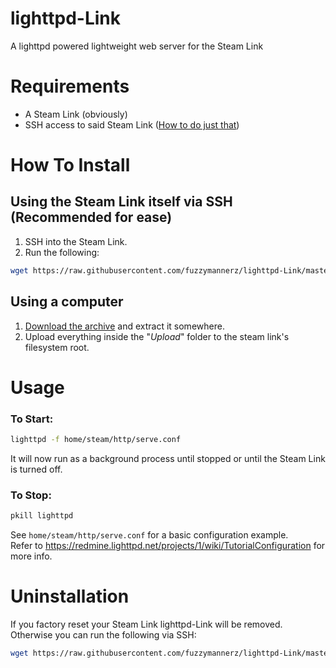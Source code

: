 # lighttpd-Link
A lighttpd powered lightweight web server for the Steam Link



# Requirements
- A Steam Link (obviously)
- SSH access to said Steam Link ([How to do just that](https://github.com/ValveSoftware/steamlink-sdk#ssh-access))

# How To Install

## Using the Steam Link itself via SSH (Recommended for ease)
1. SSH into the Steam Link.
2. Run the following:
```bash
wget https://raw.githubusercontent.com/fuzzymannerz/lighttpd-Link/master/lighttpd-Link-install.sh && chmod +x lighttpd-Link-install.sh && ./lighttpd-Link-install.sh
```

## Using a computer
1. [Download the archive](https://github.com/fuzzymannerz/lighttpd-Link/archive/master.zip) and extract it somewhere.
2. Upload everything inside the "*Upload*" folder to the steam link's filesystem root.

# Usage
### To Start:
```bash
lighttpd -f home/steam/http/serve.conf
```
It will now run as a background process until stopped or until the Steam Link is turned off.
### To Stop:
```bash
pkill lighttpd
```
See `home/steam/http/serve.conf` for a basic configuration example.    
Refer to https://redmine.lighttpd.net/projects/1/wiki/TutorialConfiguration for more info.

# Uninstallation
If you factory reset your Steam Link lighttpd-Link will be removed. Otherwise you can run the following via SSH:
```bash
wget https://raw.githubusercontent.com/fuzzymannerz/lighttpd-Link/master/lighttpd-Link-remove.sh && chmod +x lighttpd-Link-remove.sh && ./lighttpd-Link-remove.sh
```
